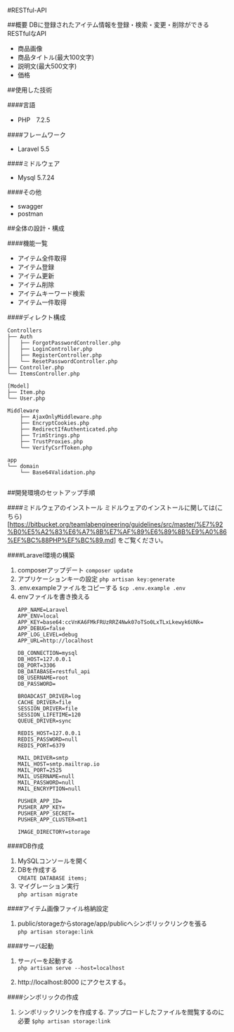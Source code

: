 #RESTful-API

##概要
DBに登録されたアイテム情報を登録・検索・変更・削除ができる  
RESTfulなAPI  
- 商品画像
- 商品タイトル(最大100文字)
- 説明文(最大500文字)
- 価格

##使用した技術

####言語
- PHP　7.2.5

####フレームワーク
- Laravel 5.5

####ミドルウェア
- Mysql 5.7.24

####その他
- swagger
- postman

##全体の設計・構成

####機能一覧
- アイテム全件取得
- アイテム登録
- アイテム更新
- アイテム削除
- アイテムキーワード検索
- アイテム一件取得

####ディレクト構成
```
Controllers
├── Auth
│   ├── ForgotPasswordController.php
│   ├── LoginController.php
│   ├── RegisterController.php
│   └── ResetPasswordController.php
├── Controller.php
└── ItemsController.php

[Model]
├── Item.php
└── User.php

Middleware
    ├── AjaxOnlyMiddleware.php
    ├── EncryptCookies.php
    ├── RedirectIfAuthenticated.php
    ├── TrimStrings.php
    ├── TrustProxies.php
    └── VerifyCsrfToken.php
    
app
└── domain
    └── Base64Validation.php


```


##開発環境のセットアップ手順

####ミドルウェアのインストール
ミドルウェアのインストールに関しては(こちら)[https://bitbucket.org/teamlabengineering/guidelines/src/master/%E7%92%B0%E5%A2%83%E6%A7%8B%E7%AF%89%E6%89%8B%E9%A0%86%EF%BC%88PHP%EF%BC%89.md]
をご覧ください。

####Laravel環境の構築
1. composerアップデート `composer update`
2. アプリケーションキーの設定 `php artisan key:generate`
3. .env.exampleファイルをコピーする
    `$cp .env.example .env`
4. envファイルを書き換える  
   ```
   APP_NAME=Laravel
   APP_ENV=local
   APP_KEY=base64:ccVnKA6FMkFRUzRRZ4Nwk07oTSo0LxTLxLkewyk6UNk=
   APP_DEBUG=false
   APP_LOG_LEVEL=debug
   APP_URL=http://localhost
   
   DB_CONNECTION=mysql
   DB_HOST=127.0.0.1
   DB_PORT=3306
   DB_DATABASE=restful_api
   DB_USERNAME=root
   DB_PASSWORD=
   
   BROADCAST_DRIVER=log
   CACHE_DRIVER=file
   SESSION_DRIVER=file
   SESSION_LIFETIME=120
   QUEUE_DRIVER=sync
   
   REDIS_HOST=127.0.0.1
   REDIS_PASSWORD=null
   REDIS_PORT=6379
   
   MAIL_DRIVER=smtp
   MAIL_HOST=smtp.mailtrap.io
   MAIL_PORT=2525
   MAIL_USERNAME=null
   MAIL_PASSWORD=null
   MAIL_ENCRYPTION=null
   
   PUSHER_APP_ID=
   PUSHER_APP_KEY=
   PUSHER_APP_SECRET=
   PUSHER_APP_CLUSTER=mt1
   
   IMAGE_DIRECTORY=storage
   ```
####DB作成
1. MySQLコンソールを開く
2. DBを作成する  
   `CREATE DATABASE items;`
3. マイグレーション実行  
        `php artisan migrate`

####アイテム画像ファイル格納設定
1. public/storageからstorage/app/publicへシンボリックリンクを張る  
```php artisan storage:link```

####サーバ起動
1. サーバーを起動する  
   `php artisan serve --host=localhost`  
   
2. http://localhost:8000 にアクセスする。

####シンボリックの作成
1. シンボリックリンクを作成する.
   アップロードしたファイルを閲覧するのに必要
    `$php artisan storage:link`

 
